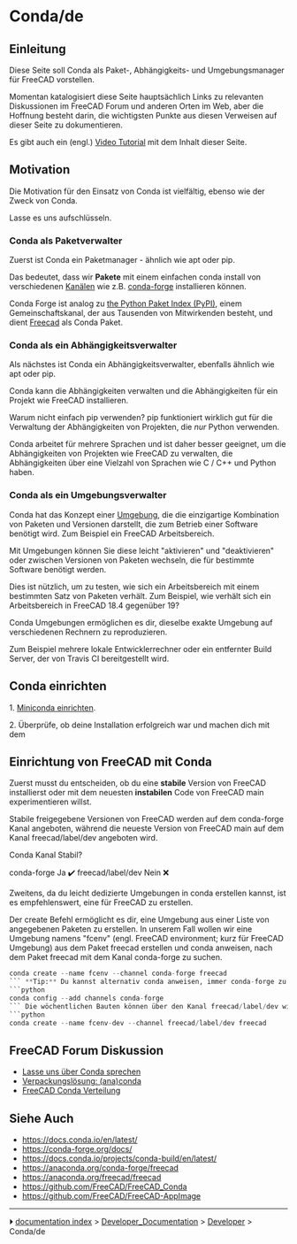 # Conda/de
## Einleitung




Diese Seite soll Conda als Paket-, Abhängigkeits- und Umgebungsmanager für FreeCAD vorstellen.

Momentan katalogisiert diese Seite hauptsächlich Links zu relevanten Diskussionen im FreeCAD Forum und anderen Orten im Web, aber die Hoffnung besteht darin, die wichtigsten Punkte aus diesen Verweisen auf dieser Seite zu dokumentieren.

Es gibt auch ein (engl.) [Video Tutorial](https://www.youtube.com/watch?v=sCs8xlrw2nM) mit dem Inhalt dieser Seite.

## Motivation

Die Motivation für den Einsatz von Conda ist vielfältig, ebenso wie der Zweck von Conda.

Lasse es uns aufschlüsseln.



### Conda als Paketverwalter 

Zuerst ist Conda ein Paketmanager - ähnlich wie apt oder pip.

Das bedeutet, dass wir **Pakete** mit einem einfachen conda install von verschiedenen [Kanälen](https://docs.conda.io/projects/conda/en/latest/user-guide/concepts/channels.html#what-is-a-conda-channel) wie z.B. [conda-forge](https://conda-forge.org/) installieren können.

Conda Forge ist analog zu [the Python Paket Index (PyPI)](https://pypi.org/), einem Gemeinschaftskanal, der aus Tausenden von Mitwirkenden besteht, und dient [Freecad](https://anaconda.org/conda-forge/freecad) als Conda Paket.



### Conda als ein Abhängigkeitsverwalter 

Als nächstes ist Conda ein Abhängigkeitsverwalter, ebenfalls ähnlich wie apt oder pip.

Conda kann die Abhängigkeiten verwalten und die Abhängigkeiten für ein Projekt wie FreeCAD installieren.

Warum nicht einfach pip verwenden? pip funktioniert wirklich gut für die Verwaltung der Abhängigkeiten von Projekten, die *nur* Python verwenden.

Conda arbeitet für mehrere Sprachen und ist daher besser geeignet, um die Abhängigkeiten von Projekten wie FreeCAD zu verwalten, die Abhängigkeiten über eine Vielzahl von Sprachen wie C / C++ und Python haben.



### Conda als ein Umgebungsverwalter 

Conda hat das Konzept einer [Umgebung](https://docs.conda.io/projects/conda/en/latest/user-guide/concepts/environments.html), die die einzigartige Kombination von Paketen und Versionen darstellt, die zum Betrieb einer Software benötigt wird. Zum Beispiel ein FreeCAD Arbeitsbereich.

Mit Umgebungen können Sie diese leicht \"aktivieren\" und \"deaktivieren\" oder zwischen Versionen von Paketen wechseln, die für bestimmte Software benötigt werden.

Dies ist nützlich, um zu testen, wie sich ein Arbeitsbereich mit einem bestimmten Satz von Paketen verhält. Zum Beispiel, wie verhält sich ein Arbeitsbereich in FreeCAD 18.4 gegenüber 19?

Conda Umgebungen ermöglichen es dir, dieselbe exakte Umgebung auf verschiedenen Rechnern zu reproduzieren.

Zum Beispiel mehrere lokale Entwicklerrechner oder ein entfernter Build Server, der von Travis CI bereitgestellt wird.



## Conda einrichten 

1\. [Miniconda einrichten](https://docs.conda.io/en/latest/miniconda.html).

2\. Überprüfe, ob deine Installation erfolgreich war und machen dich mit dem 

## Einrichtung von FreeCAD mit Conda 

Zuerst musst du entscheiden, ob du eine **stabile** Version von FreeCAD installierst oder mit dem neuesten **instabilen** Code von FreeCAD main experimentieren willst.

Stabile freigegebene Versionen von FreeCAD werden auf dem conda-forge Kanal angeboten, während die neueste Version von FreeCAD main auf dem Kanal freecad/label/dev angeboten wird.

  Conda Kanal           Stabil?
   
  conda-forge         Ja ✔️
  freecad/label/dev   Nein ❌

Zweitens, da du leicht dedizierte Umgebungen in conda erstellen kannst, ist es empfehlenswert, eine für FreeCAD zu erstellen.

Der create Befehl ermöglicht es dir, eine Umgebung aus einer Liste von angegebenen Paketen zu erstellen. In unserem Fall wollen wir eine Umgebung namens \"fcenv\" (engl. FreeCAD environment; kurz für FreeCAD Umgebung) aus dem Paket freecad erstellen und conda anweisen, nach dem Paket freecad mit dem Kanal conda-forge zu suchen. 
```python
conda create --name fcenv --channel conda-forge freecad
``` **Tip:** Du kannst alternativ conda anweisen, immer conda-forge zu suchen, wenn du Pakete mit dem folgenden Befehl installierst: 
```python
conda config --add channels conda-forge
``` Die wöchentlichen Bauten können über den Kanal freecad/label/dev wie folgt installiert werden: 
```python
conda create --name fcenv-dev --channel freecad/label/dev freecad
```



## FreeCAD Forum Diskussion 

-   [Lasse uns über Conda sprechen](https://forum.freecadweb.org/viewtopic.php?t=39656)
-   [Verpackungslösung: (ana)conda](https://forum.freecadweb.org/viewtopic.php?f=10&t=15197)
-   [FreeCAD Conda Verteilung](https://forum.freecadweb.org/viewtopic.php?f=8&t=45582)



## Siehe Auch 

-   <https://docs.conda.io/en/latest/>
-   <https://conda-forge.org/docs/>
-   <https://docs.conda.io/projects/conda-build/en/latest/>
-   <https://anaconda.org/conda-forge/freecad>
-   <https://anaconda.org/freecad/freecad>
-   <https://github.com/FreeCAD/FreeCAD_Conda>
-   <https://github.com/FreeCAD/FreeCAD-AppImage>



---
⏵ [documentation index](../README.md) > [Developer_Documentation](Category_Developer_Documentation.md) > [Developer](Category_Developer.md) > Conda/de

